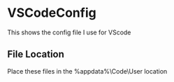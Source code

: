 # VSCodeConfig
This shows the config file I use for VScode

## File Location

Place these files in the %appdata%\Code\User location
